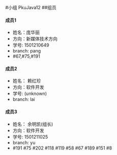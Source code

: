 #小组 PkuJava12
##组员
#### 成员1
- 姓名：庞华丽 
- 方向：新媒体技术方向
- 学号: 1501210649
- branch: pang
- #67,#75,#191

#### 成员2
- 姓名： 赖红珍
- 方向：软件开发
- 学号: (unknown)
- branch: lai
 
#### 成员3
- 姓名： 余明凯(组长)
- 方向：软件开发
- 学号: 1501211025
- branch: yu
- #191 #75 #202 #118 #119 #58 #67 #189 #151 #8 
